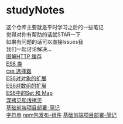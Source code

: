 # studyNotes
这个仓库主要就是平时学习之后的一些笔记<br>
觉得对你有帮助的话就STAR一下<br>
如果有问题的话可以直接Issues我<br>
我们一起讨论解决...<br>
[图解HTTP 缓存](https://github.com/yangzaiwangzi/studyNotes/blob/master/HTTPcache.md)<br>
[ES6 类](https://github.com/yangzaiwangzi/studyNotes/blob/master/class.md)<br>
[css 选择器](https://github.com/yangzaiwangzi/studyNotes/blob/master/cssSelector.md)<br>
[ES6对对象的扩展](https://github.com/yangzaiwangzi/studyNotes/blob/master/upDateObject.md)<br>
[ES6对数组的扩展](https://github.com/yangzaiwangzi/studyNotes/blob/master/updateArray.md)<br>
[ES6中的Set 和 Map](https://github.com/yangzaiwangzi/studyNotes/blob/master/Set&Map.md)<br>
[深拷贝和浅拷贝](https://github.com/yangzaiwangzi/studyNotes/blob/master/extend.md)<br>
[基础前端项目部署-简记](https://github.com/yangzaiwangzi/studyNotes/blob/master/centOsToProject.md)   
[字符串](https://github.com/yangzaiwangzi/studyNotes/blob/master/upDateString.md)
[npm包发布-组件](https://github.com/yangzaiwangzi/studyNotes/blob/master/publishNpm.md)
[基础前端项目部署-简记](https://github.com/yangzaiwangzi/studyNotes/blob/master/centOsToProject.md)


